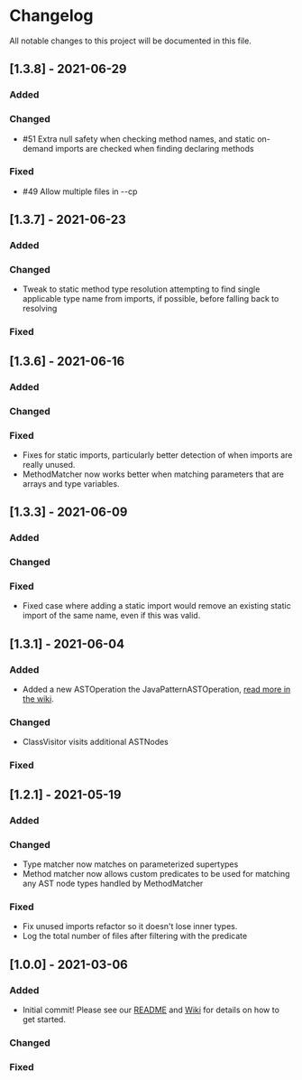 # Changelog
All notable changes to this project will be documented in this file.

## [1.3.8] - 2021-06-29
### Added

### Changed

* #51 Extra null safety when checking method names, and static on-demand imports are checked when finding declaring methods

### Fixed

* #49 Allow multiple files in --cp

## [1.3.7] - 2021-06-23
### Added

### Changed

* Tweak to static method type resolution attempting to find single applicable type name from imports, if possible, before falling back to resolving

### Fixed

## [1.3.6] - 2021-06-16
### Added

### Changed

### Fixed
* Fixes for static imports, particularly better detection of when imports are really unused.
* MethodMatcher now works better when matching parameters that are arrays and type variables.


## [1.3.3] - 2021-06-09
### Added

### Changed

### Fixed
* Fixed case where adding a static import would remove an existing static import of the same name, even if this was valid.


## [1.3.1] - 2021-06-04
### Added

* Added a new ASTOperation the JavaPatternASTOperation, [read more in the wiki](https://github.com/alfasoftware/astra/wiki/Java-Pattern-Refactor).

### Changed

* ClassVisitor visits additional ASTNodes

### Fixed

## [1.2.1] - 2021-05-19
### Added

### Changed

* Type matcher now matches on parameterized supertypes
* Method matcher now allows custom predicates to be used for matching any AST node types handled by MethodMatcher

### Fixed

* Fix unused imports refactor so it doesn't lose inner types.
* Log the total number of files after filtering with the predicate

## [1.0.0] - 2021-03-06
### Added

* Initial commit! Please see our [README](https://github.com/alfasoftware/astra/blob/main/README.md) and [Wiki](https://github.com/alfasoftware/astra/wiki) for details on how to get started.

### Changed

### Fixed
